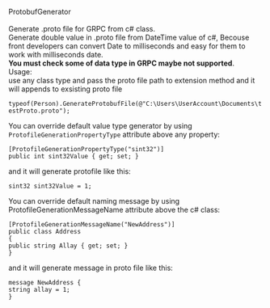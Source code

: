 ProtobufGenerator<br />
<br />Generate .proto file for GRPC from c# class.
<br />Generate double value in .proto file from DateTime value of c#,
Becouse front developers can convert Date to milliseconds and easy for them to work with milliseconds date.
<br />**You must check some of data type in GRPC maybe not supported**.
<br />Usage:<br />
use any class type and pass the proto file path to extension method and it will appends  to exsisting proto file

 `typeof(Person).GenerateProtobufFile(@"C:\Users\UserAccount\Documents\testProto.proto");`

You can override default value type generator by using `ProtofileGenerationPropertyType` attribute above any property:

`[ProtofileGenerationPropertyType("sint32")]`<br />
`public int sint32Value { get; set; }`<br />

and it will generate protofile like this:

`sint32 sint32Value = 1;`<br />

You can override default naming message by using ProtofileGenerationMessageName attribute above the c# class:

`[ProtofileGenerationMessageName("NewAddress")]`<br />
`public class Address`<br />
`{`<br />
    `public string Allay { get; set; }`<br />
`}`<br />

and it will generate message in proto file like this:<br />

`message NewAddress {`<br />
    `string allay = 1;`<br />
`}`<br />
